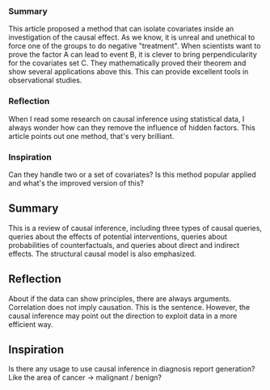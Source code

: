 ### Summary
This article proposed a method that can isolate covariates inside an investigation of the causal effect. As we know, it is unreal and unethical to force one of the groups to do negative "treatment". When scientists want to prove the factor A can lead to event B, it is clever to bring perpendicularity for the covariates set C. They mathematically proved their theorem and show several applications above this. This can provide excellent tools in observational studies.

### Reflection
When I read some research on causal inference using statistical data, I always wonder how can they remove the influence of hidden factors. This article points out one method, that's very brilliant.

### Inspiration
Can they handle two or a set of covariates?
Is this method popular applied and what's the improved version of this?


## Summary
This is a review of causal inference, including three types of causal queries, queries about the effects of potential interventions, queries about probabilities of counterfactuals, and queries about direct and indirect effects. The structural causal model is also emphasized. 

## Reflection
About if the data can show principles, there are always arguments. Correlation does not imply causation. This is the sentence. However, the causal inference may point out the direction to exploit data in a more efficient way.

## Inspiration
Is there any usage to use causal inference in diagnosis report generation? Like the area of cancer -> malignant / benign?
